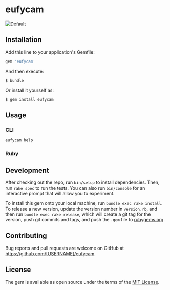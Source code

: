 # eufycam

[![Default](https://github.com/kyledecot/eufycam/workflows/Default/badge.svg)](https://github.com/kyledecot/eufycam/actions?query=workflow%3ADefault)

## Installation

Add this line to your application's Gemfile:

```ruby
gem 'eufycam'
```

And then execute:

    $ bundle

Or install it yourself as:

    $ gem install eufycam

## Usage

### CLI

```bash
eufycam help
```

### Ruby

## Development

After checking out the repo, run `bin/setup` to install dependencies. Then, run `rake spec` to run the tests. You can also run `bin/console` for an interactive prompt that will allow you to experiment.

To install this gem onto your local machine, run `bundle exec rake install`. To release a new version, update the version number in `version.rb`, and then run `bundle exec rake release`, which will create a git tag for the version, push git commits and tags, and push the `.gem` file to [rubygems.org](https://rubygems.org).

## Contributing

Bug reports and pull requests are welcome on GitHub at https://github.com/[USERNAME]/eufycam.

## License

The gem is available as open source under the terms of the [MIT License](https://opensource.org/licenses/MIT).
